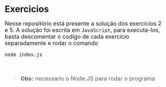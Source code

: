 # Exercicios

<main  style="font-size: 18px; font-weight: 400;> 

#### Nesse repositório está presente a solução dos exercicios 2 e 5. A solução foi escrita em `JavaScript`,  para executa-los, basta descomentar o codigo de cada exercicio separadamente e rodar o comando 
</br>

```
node index.js
```
</br>

> <b>Obs:</b>  necessario o Node.JS para rodar o programa
>  
</main>
